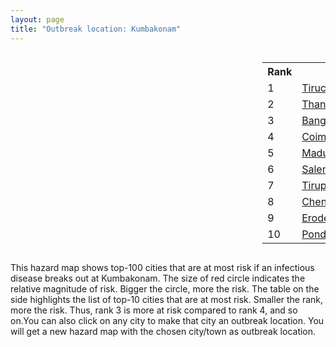 ```yaml
---
layout: page
title: "Outbreak location: Kumbakonam"
---
```

<div style="width: 100%; overflow: auto;">
<div style="width: 75%; float: left;">
<div id="mapid">
<script src="https://buda-magenta.github.io/hazard_map/load_map.js"></script>

<script>
var marker_outbreak = L.marker([10.964555, 79.371730],{"autoPan": true}).addTo(map); marker_outbreak.bindTooltip("Kumbakonam").openTooltip();

var circle_1 = L.circle([10.804973, 78.687030], {"pane": "markerPane", "color": "red", "fill": true, "fillOpacity": 0.2, "fillRule": "evenodd", "lineCap": "round", "lineJoin": "round", "opacity": 1.0, "radius": 140418, "stroke": true, "weight": 3}).addTo(map);
circle_1.bindTooltip("Tiruchirappalli<br>rank: 1<br>hazard index: 0.140418")
circle_1.bindPopup('<a href="https://buda-magenta.github.io/hazard_map/Tiruchirappalli">Tiruchirappalli</a>')

var circle_2 = L.circle([10.786027, 79.138150], {"pane": "markerPane", "color": "red", "fill": true, "fillOpacity": 0.2, "fillRule": "evenodd", "lineCap": "round", "lineJoin": "round", "opacity": 1.0, "radius": 58144, "stroke": true, "weight": 3}).addTo(map);
circle_2.bindTooltip("Thanjavur<br>rank: 2<br>hazard index: 0.058145")
circle_2.bindPopup('<a href="https://buda-magenta.github.io/hazard_map/Thanjavur">Thanjavur</a>')

var circle_3 = L.circle([12.979120, 77.591300], {"pane": "markerPane", "color": "red", "fill": true, "fillOpacity": 0.2, "fillRule": "evenodd", "lineCap": "round", "lineJoin": "round", "opacity": 1.0, "radius": 39843, "stroke": true, "weight": 3}).addTo(map);
circle_3.bindTooltip("Bangalore<br>rank: 3<br>hazard index: 0.039844")
circle_3.bindPopup('<a href="https://buda-magenta.github.io/hazard_map/Bangalore">Bangalore</a>')

var circle_4 = L.circle([11.001812, 76.962843], {"pane": "markerPane", "color": "red", "fill": true, "fillOpacity": 0.2, "fillRule": "evenodd", "lineCap": "round", "lineJoin": "round", "opacity": 1.0, "radius": 26845, "stroke": true, "weight": 3}).addTo(map);
circle_4.bindTooltip("Coimbatore<br>rank: 4<br>hazard index: 0.026846")
circle_4.bindPopup('<a href="https://buda-magenta.github.io/hazard_map/Coimbatore">Coimbatore</a>')

var circle_5 = L.circle([9.926115, 78.114098], {"pane": "markerPane", "color": "red", "fill": true, "fillOpacity": 0.2, "fillRule": "evenodd", "lineCap": "round", "lineJoin": "round", "opacity": 1.0, "radius": 20924, "stroke": true, "weight": 3}).addTo(map);
circle_5.bindTooltip("Madurai<br>rank: 5<br>hazard index: 0.020925")
circle_5.bindPopup('<a href="https://buda-magenta.github.io/hazard_map/Madurai">Madurai</a>')

var circle_6 = L.circle([11.664300, 78.146000], {"pane": "markerPane", "color": "red", "fill": true, "fillOpacity": 0.2, "fillRule": "evenodd", "lineCap": "round", "lineJoin": "round", "opacity": 1.0, "radius": 18842, "stroke": true, "weight": 3}).addTo(map);
circle_6.bindTooltip("Salem<br>rank: 6<br>hazard index: 0.018843")
circle_6.bindPopup('<a href="https://buda-magenta.github.io/hazard_map/Salem">Salem</a>')

var circle_7 = L.circle([11.101781, 77.345192], {"pane": "markerPane", "color": "red", "fill": true, "fillOpacity": 0.2, "fillRule": "evenodd", "lineCap": "round", "lineJoin": "round", "opacity": 1.0, "radius": 11243, "stroke": true, "weight": 3}).addTo(map);
circle_7.bindTooltip("Tiruppur<br>rank: 7<br>hazard index: 0.011243")
circle_7.bindPopup('<a href="https://buda-magenta.github.io/hazard_map/Tiruppur">Tiruppur</a>')

var circle_8 = L.circle([13.083694, 80.270186], {"pane": "markerPane", "color": "red", "fill": true, "fillOpacity": 0.2, "fillRule": "evenodd", "lineCap": "round", "lineJoin": "round", "opacity": 1.0, "radius": 7844, "stroke": true, "weight": 3}).addTo(map);
circle_8.bindTooltip("Chennai<br>rank: 8<br>hazard index: 0.007845")
circle_8.bindPopup('<a href="https://buda-magenta.github.io/hazard_map/Chennai">Chennai</a>')

var circle_9 = L.circle([11.369204, 77.676627], {"pane": "markerPane", "color": "red", "fill": true, "fillOpacity": 0.2, "fillRule": "evenodd", "lineCap": "round", "lineJoin": "round", "opacity": 1.0, "radius": 7528, "stroke": true, "weight": 3}).addTo(map);
circle_9.bindTooltip("Erode<br>rank: 9<br>hazard index: 0.007528")
circle_9.bindPopup('<a href="https://buda-magenta.github.io/hazard_map/Erode">Erode</a>')

var circle_10 = L.circle([10.915649, 79.806949], {"pane": "markerPane", "color": "red", "fill": true, "fillOpacity": 0.2, "fillRule": "evenodd", "lineCap": "round", "lineJoin": "round", "opacity": 1.0, "radius": 5492, "stroke": true, "weight": 3}).addTo(map);
circle_10.bindTooltip("Pondicherry<br>rank: 10<br>hazard index: 0.005493")
circle_10.bindPopup('<a href="https://buda-magenta.github.io/hazard_map/Pondicherry">Pondicherry</a>')

var circle_11 = L.circle([11.715950, 79.767053], {"pane": "markerPane", "color": "red", "fill": true, "fillOpacity": 0.2, "fillRule": "evenodd", "lineCap": "round", "lineJoin": "round", "opacity": 1.0, "radius": 5006, "stroke": true, "weight": 3}).addTo(map);
circle_11.bindTooltip("Cuddalore Port<br>rank: 11<br>hazard index: 0.005006")
circle_11.bindPopup('<a href="https://buda-magenta.github.io/hazard_map/Cuddalore_Port">Cuddalore Port</a>')

var circle_12 = L.circle([10.805628, 79.824660], {"pane": "markerPane", "color": "red", "fill": true, "fillOpacity": 0.2, "fillRule": "evenodd", "lineCap": "round", "lineJoin": "round", "opacity": 1.0, "radius": 4293, "stroke": true, "weight": 3}).addTo(map);
circle_12.bindTooltip("Nagapattinam<br>rank: 12<br>hazard index: 0.004293")
circle_12.bindPopup('<a href="https://buda-magenta.github.io/hazard_map/Nagapattinam">Nagapattinam</a>')

var circle_13 = L.circle([10.330330, 78.067398], {"pane": "markerPane", "color": "red", "fill": true, "fillOpacity": 0.2, "fillRule": "evenodd", "lineCap": "round", "lineJoin": "round", "opacity": 1.0, "radius": 4264, "stroke": true, "weight": 3}).addTo(map);
circle_13.bindTooltip("Dindigul<br>rank: 13<br>hazard index: 0.004264")
circle_13.bindPopup('<a href="https://buda-magenta.github.io/hazard_map/Dindigul">Dindigul</a>')

var circle_14 = L.circle([12.305183, 76.655361], {"pane": "markerPane", "color": "red", "fill": true, "fillOpacity": 0.2, "fillRule": "evenodd", "lineCap": "round", "lineJoin": "round", "opacity": 1.0, "radius": 4196, "stroke": true, "weight": 3}).addTo(map);
circle_14.bindTooltip("Mysore<br>rank: 14<br>hazard index: 0.004196")
circle_14.bindPopup('<a href="https://buda-magenta.github.io/hazard_map/Mysore">Mysore</a>')

var circle_15 = L.circle([12.227213, 79.070156], {"pane": "markerPane", "color": "red", "fill": true, "fillOpacity": 0.2, "fillRule": "evenodd", "lineCap": "round", "lineJoin": "round", "opacity": 1.0, "radius": 3244, "stroke": true, "weight": 3}).addTo(map);
circle_15.bindTooltip("Tiruvannamalai<br>rank: 15<br>hazard index: 0.003245")
circle_15.bindPopup('<a href="https://buda-magenta.github.io/hazard_map/Tiruvannamalai">Tiruvannamalai</a>')

var circle_16 = L.circle([10.044512, 78.743363], {"pane": "markerPane", "color": "red", "fill": true, "fillOpacity": 0.2, "fillRule": "evenodd", "lineCap": "round", "lineJoin": "round", "opacity": 1.0, "radius": 3228, "stroke": true, "weight": 3}).addTo(map);
circle_16.bindTooltip("Karaikkudi<br>rank: 16<br>hazard index: 0.003228")
circle_16.bindPopup('<a href="https://buda-magenta.github.io/hazard_map/Karaikkudi">Karaikkudi</a>')

var circle_17 = L.circle([10.500000, 78.833333], {"pane": "markerPane", "color": "red", "fill": true, "fillOpacity": 0.2, "fillRule": "evenodd", "lineCap": "round", "lineJoin": "round", "opacity": 1.0, "radius": 2570, "stroke": true, "weight": 3}).addTo(map);
circle_17.bindTooltip("Pudukkottai<br>rank: 17<br>hazard index: 0.002571")
circle_17.bindPopup('<a href="https://buda-magenta.github.io/hazard_map/Pudukkottai">Pudukkottai</a>')

var circle_18 = L.circle([8.701220, 77.579269], {"pane": "markerPane", "color": "red", "fill": true, "fillOpacity": 0.2, "fillRule": "evenodd", "lineCap": "round", "lineJoin": "round", "opacity": 1.0, "radius": 1337, "stroke": true, "weight": 3}).addTo(map);
circle_18.bindTooltip("Tirunelveli<br>rank: 18<br>hazard index: 0.001338")
circle_18.bindPopup('<a href="https://buda-magenta.github.io/hazard_map/Tirunelveli">Tirunelveli</a>')

var circle_19 = L.circle([10.346837, 78.654771], {"pane": "markerPane", "color": "red", "fill": true, "fillOpacity": 0.2, "fillRule": "evenodd", "lineCap": "round", "lineJoin": "round", "opacity": 1.0, "radius": 1310, "stroke": true, "weight": 3}).addTo(map);
circle_19.bindTooltip("Neiveli<br>rank: 19<br>hazard index: 0.001311")
circle_19.bindPopup('<a href="https://buda-magenta.github.io/hazard_map/Neiveli">Neiveli</a>')

var circle_20 = L.circle([13.631637, 79.423171], {"pane": "markerPane", "color": "red", "fill": true, "fillOpacity": 0.2, "fillRule": "evenodd", "lineCap": "round", "lineJoin": "round", "opacity": 1.0, "radius": 1286, "stroke": true, "weight": 3}).addTo(map);
circle_20.bindTooltip("Tirupati<br>rank: 20<br>hazard index: 0.001287")
circle_20.bindPopup('<a href="https://buda-magenta.github.io/hazard_map/Tirupati">Tirupati</a>')

var circle_21 = L.circle([10.525626, 76.213254], {"pane": "markerPane", "color": "red", "fill": true, "fillOpacity": 0.2, "fillRule": "evenodd", "lineCap": "round", "lineJoin": "round", "opacity": 1.0, "radius": 1025, "stroke": true, "weight": 3}).addTo(map);
circle_21.bindTooltip("Thrissur<br>rank: 21<br>hazard index: 0.001025")
circle_21.bindPopup('<a href="https://buda-magenta.github.io/hazard_map/Thrissur">Thrissur</a>')

var circle_22 = L.circle([13.340077, 77.100621], {"pane": "markerPane", "color": "red", "fill": true, "fillOpacity": 0.2, "fillRule": "evenodd", "lineCap": "round", "lineJoin": "round", "opacity": 1.0, "radius": 1018, "stroke": true, "weight": 3}).addTo(map);
circle_22.bindTooltip("Tumkur<br>rank: 22<br>hazard index: 0.001018")
circle_22.bindPopup('<a href="https://buda-magenta.github.io/hazard_map/Tumkur">Tumkur</a>')

var circle_23 = L.circle([10.787898, 76.474087], {"pane": "markerPane", "color": "red", "fill": true, "fillOpacity": 0.2, "fillRule": "evenodd", "lineCap": "round", "lineJoin": "round", "opacity": 1.0, "radius": 938, "stroke": true, "weight": 3}).addTo(map);
circle_23.bindTooltip("Palakkad<br>rank: 23<br>hazard index: 0.000939")
circle_23.bindPopup('<a href="https://buda-magenta.github.io/hazard_map/Palakkad">Palakkad</a>')

var circle_24 = L.circle([12.794811, 79.000641], {"pane": "markerPane", "color": "red", "fill": true, "fillOpacity": 0.2, "fillRule": "evenodd", "lineCap": "round", "lineJoin": "round", "opacity": 1.0, "radius": 833, "stroke": true, "weight": 3}).addTo(map);
circle_24.bindTooltip("Vellore<br>rank: 24<br>hazard index: 0.000833")
circle_24.bindPopup('<a href="https://buda-magenta.github.io/hazard_map/Vellore">Vellore</a>')

var circle_25 = L.circle([28.651718, 77.221939], {"pane": "markerPane", "color": "red", "fill": true, "fillOpacity": 0.2, "fillRule": "evenodd", "lineCap": "round", "lineJoin": "round", "opacity": 1.0, "radius": 814, "stroke": true, "weight": 3}).addTo(map);
circle_25.bindTooltip("Delhi<br>rank: 25<br>hazard index: 0.000814")
circle_25.bindPopup('<a href="https://buda-magenta.github.io/hazard_map/Delhi">Delhi</a>')

var circle_26 = L.circle([11.258608, 75.778874], {"pane": "markerPane", "color": "red", "fill": true, "fillOpacity": 0.2, "fillRule": "evenodd", "lineCap": "round", "lineJoin": "round", "opacity": 1.0, "radius": 714, "stroke": true, "weight": 3}).addTo(map);
circle_26.bindTooltip("Kozhikode<br>rank: 26<br>hazard index: 0.000715")
circle_26.bindPopup('<a href="https://buda-magenta.github.io/hazard_map/Kozhikode">Kozhikode</a>')

var circle_27 = L.circle([9.403158, 77.518264], {"pane": "markerPane", "color": "red", "fill": true, "fillOpacity": 0.2, "fillRule": "evenodd", "lineCap": "round", "lineJoin": "round", "opacity": 1.0, "radius": 703, "stroke": true, "weight": 3}).addTo(map);
circle_27.bindTooltip("Rajapalayam<br>rank: 27<br>hazard index: 0.000703")
circle_27.bindPopup('<a href="https://buda-magenta.github.io/hazard_map/Rajapalayam">Rajapalayam</a>')

var circle_28 = L.circle([19.075990, 72.877393], {"pane": "markerPane", "color": "red", "fill": true, "fillOpacity": 0.2, "fillRule": "evenodd", "lineCap": "round", "lineJoin": "round", "opacity": 1.0, "radius": 674, "stroke": true, "weight": 3}).addTo(map);
circle_28.bindTooltip("Mumbai<br>rank: 28<br>hazard index: 0.000674")
circle_28.bindPopup('<a href="https://buda-magenta.github.io/hazard_map/Mumbai">Mumbai</a>')

var circle_29 = L.circle([12.523889, 76.896196], {"pane": "markerPane", "color": "red", "fill": true, "fillOpacity": 0.2, "fillRule": "evenodd", "lineCap": "round", "lineJoin": "round", "opacity": 1.0, "radius": 651, "stroke": true, "weight": 3}).addTo(map);
circle_29.bindTooltip("Mandya<br>rank: 29<br>hazard index: 0.000651")
circle_29.bindPopup('<a href="https://buda-magenta.github.io/hazard_map/Mandya">Mandya</a>')

var circle_30 = L.circle([8.576971, 77.050125], {"pane": "markerPane", "color": "red", "fill": true, "fillOpacity": 0.2, "fillRule": "evenodd", "lineCap": "round", "lineJoin": "round", "opacity": 1.0, "radius": 642, "stroke": true, "weight": 3}).addTo(map);
circle_30.bindTooltip("Thiruvananthapuram<br>rank: 30<br>hazard index: 0.000643")
circle_30.bindPopup('<a href="https://buda-magenta.github.io/hazard_map/Thiruvananthapuram">Thiruvananthapuram</a>')

var circle_31 = L.circle([17.388786, 78.461065], {"pane": "markerPane", "color": "red", "fill": true, "fillOpacity": 0.2, "fillRule": "evenodd", "lineCap": "round", "lineJoin": "round", "opacity": 1.0, "radius": 594, "stroke": true, "weight": 3}).addTo(map);
circle_31.bindTooltip("Hyderabad<br>rank: 31<br>hazard index: 0.000595")
circle_31.bindPopup('<a href="https://buda-magenta.github.io/hazard_map/Hyderabad">Hyderabad</a>')

var circle_32 = L.circle([12.732884, 77.830948], {"pane": "markerPane", "color": "red", "fill": true, "fillOpacity": 0.2, "fillRule": "evenodd", "lineCap": "round", "lineJoin": "round", "opacity": 1.0, "radius": 552, "stroke": true, "weight": 3}).addTo(map);
circle_32.bindTooltip("Hosur<br>rank: 32<br>hazard index: 0.000552")
circle_32.bindPopup('<a href="https://buda-magenta.github.io/hazard_map/Hosur">Hosur</a>')

var circle_33 = L.circle([12.955100, 78.269900], {"pane": "markerPane", "color": "red", "fill": true, "fillOpacity": 0.2, "fillRule": "evenodd", "lineCap": "round", "lineJoin": "round", "opacity": 1.0, "radius": 506, "stroke": true, "weight": 3}).addTo(map);
circle_33.bindTooltip("Robertson Pet<br>rank: 33<br>hazard index: 0.000506")
circle_33.bindPopup('<a href="https://buda-magenta.github.io/hazard_map/Robertson_Pet">Robertson Pet</a>')

var circle_34 = L.circle([22.541418, 88.357691], {"pane": "markerPane", "color": "red", "fill": true, "fillOpacity": 0.2, "fillRule": "evenodd", "lineCap": "round", "lineJoin": "round", "opacity": 1.0, "radius": 403, "stroke": true, "weight": 3}).addTo(map);
circle_34.bindTooltip("Kolkata<br>rank: 34<br>hazard index: 0.000404")
circle_34.bindPopup('<a href="https://buda-magenta.github.io/hazard_map/Kolkata">Kolkata</a>')

var circle_35 = L.circle([8.805260, 78.145274], {"pane": "markerPane", "color": "red", "fill": true, "fillOpacity": 0.2, "fillRule": "evenodd", "lineCap": "round", "lineJoin": "round", "opacity": 1.0, "radius": 389, "stroke": true, "weight": 3}).addTo(map);
circle_35.bindTooltip("Thoothukudi<br>rank: 35<br>hazard index: 0.000389")
circle_35.bindPopup('<a href="https://buda-magenta.github.io/hazard_map/Thoothukudi">Thoothukudi</a>')

var circle_36 = L.circle([18.521428, 73.854454], {"pane": "markerPane", "color": "red", "fill": true, "fillOpacity": 0.2, "fillRule": "evenodd", "lineCap": "round", "lineJoin": "round", "opacity": 1.0, "radius": 315, "stroke": true, "weight": 3}).addTo(map);
circle_36.bindTooltip("Pune<br>rank: 36<br>hazard index: 0.000316")
circle_36.bindPopup('<a href="https://buda-magenta.github.io/hazard_map/Pune">Pune</a>')

var circle_37 = L.circle([9.931308, 76.267414], {"pane": "markerPane", "color": "red", "fill": true, "fillOpacity": 0.2, "fillRule": "evenodd", "lineCap": "round", "lineJoin": "round", "opacity": 1.0, "radius": 297, "stroke": true, "weight": 3}).addTo(map);
circle_37.bindTooltip("Kochi<br>rank: 37<br>hazard index: 0.000298")
circle_37.bindPopup('<a href="https://buda-magenta.github.io/hazard_map/Kochi">Kochi</a>')

var circle_38 = L.circle([13.137000, 78.133961], {"pane": "markerPane", "color": "red", "fill": true, "fillOpacity": 0.2, "fillRule": "evenodd", "lineCap": "round", "lineJoin": "round", "opacity": 1.0, "radius": 261, "stroke": true, "weight": 3}).addTo(map);
circle_38.bindTooltip("Kolar<br>rank: 38<br>hazard index: 0.000261")
circle_38.bindPopup('<a href="https://buda-magenta.github.io/hazard_map/Kolar">Kolar</a>')

var circle_39 = L.circle([12.869810, 74.843008], {"pane": "markerPane", "color": "red", "fill": true, "fillOpacity": 0.2, "fillRule": "evenodd", "lineCap": "round", "lineJoin": "round", "opacity": 1.0, "radius": 257, "stroke": true, "weight": 3}).addTo(map);
circle_39.bindTooltip("Mangalore<br>rank: 39<br>hazard index: 0.000257")
circle_39.bindPopup('<a href="https://buda-magenta.github.io/hazard_map/Mangalore">Mangalore</a>')

var circle_40 = L.circle([8.188047, 77.429049], {"pane": "markerPane", "color": "red", "fill": true, "fillOpacity": 0.2, "fillRule": "evenodd", "lineCap": "round", "lineJoin": "round", "opacity": 1.0, "radius": 242, "stroke": true, "weight": 3}).addTo(map);
circle_40.bindTooltip("Nagercoil<br>rank: 40<br>hazard index: 0.000242")
circle_40.bindPopup('<a href="https://buda-magenta.github.io/hazard_map/Nagercoil">Nagercoil</a>')

var circle_41 = L.circle([13.007082, 76.099270], {"pane": "markerPane", "color": "red", "fill": true, "fillOpacity": 0.2, "fillRule": "evenodd", "lineCap": "round", "lineJoin": "round", "opacity": 1.0, "radius": 233, "stroke": true, "weight": 3}).addTo(map);
circle_41.bindTooltip("Hassan<br>rank: 41<br>hazard index: 0.000234")
circle_41.bindPopup('<a href="https://buda-magenta.github.io/hazard_map/Hassan">Hassan</a>')

var circle_42 = L.circle([14.466127, 75.920636], {"pane": "markerPane", "color": "red", "fill": true, "fillOpacity": 0.2, "fillRule": "evenodd", "lineCap": "round", "lineJoin": "round", "opacity": 1.0, "radius": 233, "stroke": true, "weight": 3}).addTo(map);
circle_42.bindTooltip("Davanagere<br>rank: 42<br>hazard index: 0.000234")
circle_42.bindPopup('<a href="https://buda-magenta.github.io/hazard_map/Davanagere">Davanagere</a>')

var circle_43 = L.circle([13.932609, 75.574978], {"pane": "markerPane", "color": "red", "fill": true, "fillOpacity": 0.2, "fillRule": "evenodd", "lineCap": "round", "lineJoin": "round", "opacity": 1.0, "radius": 214, "stroke": true, "weight": 3}).addTo(map);
circle_43.bindTooltip("Shimoga<br>rank: 43<br>hazard index: 0.000215")
circle_43.bindPopup('<a href="https://buda-magenta.github.io/hazard_map/Shimoga">Shimoga</a>')

var circle_44 = L.circle([23.021624, 72.579707], {"pane": "markerPane", "color": "red", "fill": true, "fillOpacity": 0.2, "fillRule": "evenodd", "lineCap": "round", "lineJoin": "round", "opacity": 1.0, "radius": 211, "stroke": true, "weight": 3}).addTo(map);
circle_44.bindTooltip("Ahmedabad<br>rank: 44<br>hazard index: 0.000212")
circle_44.bindPopup('<a href="https://buda-magenta.github.io/hazard_map/Ahmedabad">Ahmedabad</a>')

var circle_45 = L.circle([9.500665, 76.412414], {"pane": "markerPane", "color": "red", "fill": true, "fillOpacity": 0.2, "fillRule": "evenodd", "lineCap": "round", "lineJoin": "round", "opacity": 1.0, "radius": 208, "stroke": true, "weight": 3}).addTo(map);
circle_45.bindTooltip("Alappuzha<br>rank: 45<br>hazard index: 0.000209")
circle_45.bindPopup('<a href="https://buda-magenta.github.io/hazard_map/Alappuzha">Alappuzha</a>')

var circle_46 = L.circle([8.887951, 76.595501], {"pane": "markerPane", "color": "red", "fill": true, "fillOpacity": 0.2, "fillRule": "evenodd", "lineCap": "round", "lineJoin": "round", "opacity": 1.0, "radius": 203, "stroke": true, "weight": 3}).addTo(map);
circle_46.bindTooltip("Kollam<br>rank: 46<br>hazard index: 0.000203")
circle_46.bindPopup('<a href="https://buda-magenta.github.io/hazard_map/Kollam">Kollam</a>')

var circle_47 = L.circle([15.351838, 75.137985], {"pane": "markerPane", "color": "red", "fill": true, "fillOpacity": 0.2, "fillRule": "evenodd", "lineCap": "round", "lineJoin": "round", "opacity": 1.0, "radius": 182, "stroke": true, "weight": 3}).addTo(map);
circle_47.bindTooltip("Hubli<br>rank: 47<br>hazard index: 0.000183")
circle_47.bindPopup('<a href="https://buda-magenta.github.io/hazard_map/Hubli">Hubli</a>')

var circle_48 = L.circle([16.508759, 80.618510], {"pane": "markerPane", "color": "red", "fill": true, "fillOpacity": 0.2, "fillRule": "evenodd", "lineCap": "round", "lineJoin": "round", "opacity": 1.0, "radius": 178, "stroke": true, "weight": 3}).addTo(map);
circle_48.bindTooltip("Vijayawada<br>rank: 48<br>hazard index: 0.000179")
circle_48.bindPopup('<a href="https://buda-magenta.github.io/hazard_map/Vijayawada">Vijayawada</a>')

var circle_49 = L.circle([17.723128, 83.301284], {"pane": "markerPane", "color": "red", "fill": true, "fillOpacity": 0.2, "fillRule": "evenodd", "lineCap": "round", "lineJoin": "round", "opacity": 1.0, "radius": 177, "stroke": true, "weight": 3}).addTo(map);
circle_49.bindTooltip("Visakhapatnam<br>rank: 49<br>hazard index: 0.000177")
circle_49.bindPopup('<a href="https://buda-magenta.github.io/hazard_map/Visakhapatnam">Visakhapatnam</a>')

var circle_50 = L.circle([14.654623, 77.556260], {"pane": "markerPane", "color": "red", "fill": true, "fillOpacity": 0.2, "fillRule": "evenodd", "lineCap": "round", "lineJoin": "round", "opacity": 1.0, "radius": 173, "stroke": true, "weight": 3}).addTo(map);
circle_50.bindTooltip("Anantapur<br>rank: 50<br>hazard index: 0.000173")
circle_50.bindPopup('<a href="https://buda-magenta.github.io/hazard_map/Anantapur">Anantapur</a>')

var circle_51 = L.circle([15.398403, 73.812918], {"pane": "markerPane", "color": "red", "fill": true, "fillOpacity": 0.2, "fillRule": "evenodd", "lineCap": "round", "lineJoin": "round", "opacity": 1.0, "radius": 161, "stroke": true, "weight": 3}).addTo(map);
circle_51.bindTooltip("Vasco Da Gama<br>rank: 51<br>hazard index: 0.000162")
circle_51.bindPopup('<a href="https://buda-magenta.github.io/hazard_map/Vasco_Da_Gama">Vasco Da Gama</a>')

var circle_52 = L.circle([20.266777, 85.843559], {"pane": "markerPane", "color": "red", "fill": true, "fillOpacity": 0.2, "fillRule": "evenodd", "lineCap": "round", "lineJoin": "round", "opacity": 1.0, "radius": 159, "stroke": true, "weight": 3}).addTo(map);
circle_52.bindTooltip("Bhubaneswar<br>rank: 52<br>hazard index: 0.000159")
circle_52.bindPopup('<a href="https://buda-magenta.github.io/hazard_map/Bhubaneswar">Bhubaneswar</a>')

var circle_53 = L.circle([11.876225, 75.373804], {"pane": "markerPane", "color": "red", "fill": true, "fillOpacity": 0.2, "fillRule": "evenodd", "lineCap": "round", "lineJoin": "round", "opacity": 1.0, "radius": 130, "stroke": true, "weight": 3}).addTo(map);
circle_53.bindTooltip("Kannur<br>rank: 53<br>hazard index: 0.000130")
circle_53.bindPopup('<a href="https://buda-magenta.github.io/hazard_map/Kannur">Kannur</a>')

var circle_54 = L.circle([12.792907, 78.699917], {"pane": "markerPane", "color": "red", "fill": true, "fillOpacity": 0.2, "fillRule": "evenodd", "lineCap": "round", "lineJoin": "round", "opacity": 1.0, "radius": 128, "stroke": true, "weight": 3}).addTo(map);
circle_54.bindTooltip("Ambur<br>rank: 54<br>hazard index: 0.000129")
circle_54.bindPopup('<a href="https://buda-magenta.github.io/hazard_map/Ambur">Ambur</a>')

var circle_55 = L.circle([13.826383, 77.493772], {"pane": "markerPane", "color": "red", "fill": true, "fillOpacity": 0.2, "fillRule": "evenodd", "lineCap": "round", "lineJoin": "round", "opacity": 1.0, "radius": 117, "stroke": true, "weight": 3}).addTo(map);
circle_55.bindTooltip("Hindupur<br>rank: 55<br>hazard index: 0.000117")
circle_55.bindPopup('<a href="https://buda-magenta.github.io/hazard_map/Hindupur">Hindupur</a>')

var circle_56 = L.circle([13.160105, 79.155551], {"pane": "markerPane", "color": "red", "fill": true, "fillOpacity": 0.2, "fillRule": "evenodd", "lineCap": "round", "lineJoin": "round", "opacity": 1.0, "radius": 115, "stroke": true, "weight": 3}).addTo(map);
circle_56.bindTooltip("Chittoor<br>rank: 56<br>hazard index: 0.000116")
circle_56.bindPopup('<a href="https://buda-magenta.github.io/hazard_map/Chittoor">Chittoor</a>')

var circle_57 = L.circle([17.849907, 75.276320], {"pane": "markerPane", "color": "red", "fill": true, "fillOpacity": 0.2, "fillRule": "evenodd", "lineCap": "round", "lineJoin": "round", "opacity": 1.0, "radius": 112, "stroke": true, "weight": 3}).addTo(map);
circle_57.bindTooltip("Solapur<br>rank: 57<br>hazard index: 0.000113")
circle_57.bindPopup('<a href="https://buda-magenta.github.io/hazard_map/Solapur">Solapur</a>')

var circle_58 = L.circle([13.125476, 80.094090], {"pane": "markerPane", "color": "red", "fill": true, "fillOpacity": 0.2, "fillRule": "evenodd", "lineCap": "round", "lineJoin": "round", "opacity": 1.0, "radius": 112, "stroke": true, "weight": 3}).addTo(map);
circle_58.bindTooltip("Avadi<br>rank: 58<br>hazard index: 0.000112")
circle_58.bindPopup('<a href="https://buda-magenta.github.io/hazard_map/Avadi">Avadi</a>')

var circle_59 = L.circle([13.156387, 80.300528], {"pane": "markerPane", "color": "red", "fill": true, "fillOpacity": 0.2, "fillRule": "evenodd", "lineCap": "round", "lineJoin": "round", "opacity": 1.0, "radius": 106, "stroke": true, "weight": 3}).addTo(map);
circle_59.bindTooltip("Tiruvottiyur<br>rank: 59<br>hazard index: 0.000107")
circle_59.bindPopup('<a href="https://buda-magenta.github.io/hazard_map/Tiruvottiyur">Tiruvottiyur</a>')

var circle_60 = L.circle([21.149813, 79.082056], {"pane": "markerPane", "color": "red", "fill": true, "fillOpacity": 0.2, "fillRule": "evenodd", "lineCap": "round", "lineJoin": "round", "opacity": 1.0, "radius": 105, "stroke": true, "weight": 3}).addTo(map);
circle_60.bindTooltip("Nagpur<br>rank: 60<br>hazard index: 0.000106")
circle_60.bindPopup('<a href="https://buda-magenta.github.io/hazard_map/Nagpur">Nagpur</a>')

var circle_61 = L.circle([14.226644, 76.400512], {"pane": "markerPane", "color": "red", "fill": true, "fillOpacity": 0.2, "fillRule": "evenodd", "lineCap": "round", "lineJoin": "round", "opacity": 1.0, "radius": 105, "stroke": true, "weight": 3}).addTo(map);
circle_61.bindTooltip("Chitradurga<br>rank: 61<br>hazard index: 0.000106")
circle_61.bindPopup('<a href="https://buda-magenta.github.io/hazard_map/Chitradurga">Chitradurga</a>')

var circle_62 = L.circle([14.422347, 77.720069], {"pane": "markerPane", "color": "red", "fill": true, "fillOpacity": 0.2, "fillRule": "evenodd", "lineCap": "round", "lineJoin": "round", "opacity": 1.0, "radius": 103, "stroke": true, "weight": 3}).addTo(map);
circle_62.bindTooltip("Dharmavaram<br>rank: 62<br>hazard index: 0.000103")
circle_62.bindPopup('<a href="https://buda-magenta.github.io/hazard_map/Dharmavaram">Dharmavaram</a>')

var circle_63 = L.circle([20.166670, 79.172114], {"pane": "markerPane", "color": "red", "fill": true, "fillOpacity": 0.2, "fillRule": "evenodd", "lineCap": "round", "lineJoin": "round", "opacity": 1.0, "radius": 100, "stroke": true, "weight": 3}).addTo(map);
circle_63.bindTooltip("Bhadravati<br>rank: 63<br>hazard index: 0.000100")
circle_63.bindPopup('<a href="https://buda-magenta.github.io/hazard_map/Bhadravati">Bhadravati</a>')

var circle_64 = L.circle([17.166667, 77.083333], {"pane": "markerPane", "color": "red", "fill": true, "fillOpacity": 0.2, "fillRule": "evenodd", "lineCap": "round", "lineJoin": "round", "opacity": 1.0, "radius": 96, "stroke": true, "weight": 3}).addTo(map);
circle_64.bindTooltip("Gulbarga<br>rank: 64<br>hazard index: 0.000096")
circle_64.bindPopup('<a href="https://buda-magenta.github.io/hazard_map/Gulbarga">Gulbarga</a>')

var circle_65 = L.circle([26.838100, 80.934600], {"pane": "markerPane", "color": "red", "fill": true, "fillOpacity": 0.2, "fillRule": "evenodd", "lineCap": "round", "lineJoin": "round", "opacity": 1.0, "radius": 95, "stroke": true, "weight": 3}).addTo(map);
circle_65.bindTooltip("Lucknow<br>rank: 65<br>hazard index: 0.000096")
circle_65.bindPopup('<a href="https://buda-magenta.github.io/hazard_map/Lucknow">Lucknow</a>')

var circle_66 = L.circle([26.915458, 75.818982], {"pane": "markerPane", "color": "red", "fill": true, "fillOpacity": 0.2, "fillRule": "evenodd", "lineCap": "round", "lineJoin": "round", "opacity": 1.0, "radius": 92, "stroke": true, "weight": 3}).addTo(map);
circle_66.bindTooltip("Jaipur<br>rank: 66<br>hazard index: 0.000093")
circle_66.bindPopup('<a href="https://buda-magenta.github.io/hazard_map/Jaipur">Jaipur</a>')

var circle_67 = L.circle([26.180598, 91.753943], {"pane": "markerPane", "color": "red", "fill": true, "fillOpacity": 0.2, "fillRule": "evenodd", "lineCap": "round", "lineJoin": "round", "opacity": 1.0, "radius": 84, "stroke": true, "weight": 3}).addTo(map);
circle_67.bindTooltip("Guwahati<br>rank: 67<br>hazard index: 0.000085")
circle_67.bindPopup('<a href="https://buda-magenta.github.io/hazard_map/Guwahati">Guwahati</a>')

var circle_68 = L.circle([25.609324, 85.123525], {"pane": "markerPane", "color": "red", "fill": true, "fillOpacity": 0.2, "fillRule": "evenodd", "lineCap": "round", "lineJoin": "round", "opacity": 1.0, "radius": 84, "stroke": true, "weight": 3}).addTo(map);
circle_68.bindTooltip("Patna<br>rank: 68<br>hazard index: 0.000084")
circle_68.bindPopup('<a href="https://buda-magenta.github.io/hazard_map/Patna">Patna</a>')

var circle_69 = L.circle([13.573260, 78.479146], {"pane": "markerPane", "color": "red", "fill": true, "fillOpacity": 0.2, "fillRule": "evenodd", "lineCap": "round", "lineJoin": "round", "opacity": 1.0, "radius": 74, "stroke": true, "weight": 3}).addTo(map);
circle_69.bindTooltip("Madanapalle<br>rank: 69<br>hazard index: 0.000074")
circle_69.bindPopup('<a href="https://buda-magenta.github.io/hazard_map/Madanapalle">Madanapalle</a>')

var circle_70 = L.circle([12.929903, 80.111823], {"pane": "markerPane", "color": "red", "fill": true, "fillOpacity": 0.2, "fillRule": "evenodd", "lineCap": "round", "lineJoin": "round", "opacity": 1.0, "radius": 68, "stroke": true, "weight": 3}).addTo(map);
circle_70.bindTooltip("Tambaram<br>rank: 70<br>hazard index: 0.000068")
circle_70.bindPopup('<a href="https://buda-magenta.github.io/hazard_map/Tambaram">Tambaram</a>')

var circle_71 = L.circle([22.720362, 75.868200], {"pane": "markerPane", "color": "red", "fill": true, "fillOpacity": 0.2, "fillRule": "evenodd", "lineCap": "round", "lineJoin": "round", "opacity": 1.0, "radius": 67, "stroke": true, "weight": 3}).addTo(map);
circle_71.bindTooltip("Indore<br>rank: 71<br>hazard index: 0.000068")
circle_71.bindPopup('<a href="https://buda-magenta.github.io/hazard_map/Indore">Indore</a>')

var circle_72 = L.circle([25.531031, 78.652689], {"pane": "markerPane", "color": "red", "fill": true, "fillOpacity": 0.2, "fillRule": "evenodd", "lineCap": "round", "lineJoin": "round", "opacity": 1.0, "radius": 65, "stroke": true, "weight": 3}).addTo(map);
circle_72.bindTooltip("Jhansi<br>rank: 72<br>hazard index: 0.000065")
circle_72.bindPopup('<a href="https://buda-magenta.github.io/hazard_map/Jhansi">Jhansi</a>')

var circle_73 = L.circle([23.370035, 85.325013], {"pane": "markerPane", "color": "red", "fill": true, "fillOpacity": 0.2, "fillRule": "evenodd", "lineCap": "round", "lineJoin": "round", "opacity": 1.0, "radius": 63, "stroke": true, "weight": 3}).addTo(map);
circle_73.bindTooltip("Ranchi<br>rank: 73<br>hazard index: 0.000063")
circle_73.bindPopup('<a href="https://buda-magenta.github.io/hazard_map/Ranchi">Ranchi</a>')

var circle_74 = L.circle([14.449372, 79.987376], {"pane": "markerPane", "color": "red", "fill": true, "fillOpacity": 0.2, "fillRule": "evenodd", "lineCap": "round", "lineJoin": "round", "opacity": 1.0, "radius": 60, "stroke": true, "weight": 3}).addTo(map);
circle_74.bindTooltip("Nellore<br>rank: 74<br>hazard index: 0.000061")
circle_74.bindPopup('<a href="https://buda-magenta.github.io/hazard_map/Nellore">Nellore</a>')

var circle_75 = L.circle([15.143395, 76.919388], {"pane": "markerPane", "color": "red", "fill": true, "fillOpacity": 0.2, "fillRule": "evenodd", "lineCap": "round", "lineJoin": "round", "opacity": 1.0, "radius": 54, "stroke": true, "weight": 3}).addTo(map);
circle_75.bindTooltip("Bellary<br>rank: 75<br>hazard index: 0.000055")
circle_75.bindPopup('<a href="https://buda-magenta.github.io/hazard_map/Bellary">Bellary</a>')

var circle_76 = L.circle([15.857267, 74.506934], {"pane": "markerPane", "color": "red", "fill": true, "fillOpacity": 0.2, "fillRule": "evenodd", "lineCap": "round", "lineJoin": "round", "opacity": 1.0, "radius": 53, "stroke": true, "weight": 3}).addTo(map);
circle_76.bindTooltip("Belgaum<br>rank: 76<br>hazard index: 0.000053")
circle_76.bindPopup('<a href="https://buda-magenta.github.io/hazard_map/Belgaum">Belgaum</a>')

var circle_77 = L.circle([14.625888, 75.635724], {"pane": "markerPane", "color": "red", "fill": true, "fillOpacity": 0.2, "fillRule": "evenodd", "lineCap": "round", "lineJoin": "round", "opacity": 1.0, "radius": 47, "stroke": true, "weight": 3}).addTo(map);
circle_77.bindTooltip("Ranibennur<br>rank: 77<br>hazard index: 0.000048")
circle_77.bindPopup('<a href="https://buda-magenta.github.io/hazard_map/Ranibennur">Ranibennur</a>')

var circle_78 = L.circle([12.989816, 80.100987], {"pane": "markerPane", "color": "red", "fill": true, "fillOpacity": 0.2, "fillRule": "evenodd", "lineCap": "round", "lineJoin": "round", "opacity": 1.0, "radius": 47, "stroke": true, "weight": 3}).addTo(map);
circle_78.bindTooltip("Pallavaram<br>rank: 78<br>hazard index: 0.000047")
circle_78.bindPopup('<a href="https://buda-magenta.github.io/hazard_map/Pallavaram">Pallavaram</a>')

var circle_79 = L.circle([21.170200, 72.831100], {"pane": "markerPane", "color": "red", "fill": true, "fillOpacity": 0.2, "fillRule": "evenodd", "lineCap": "round", "lineJoin": "round", "opacity": 1.0, "radius": 45, "stroke": true, "weight": 3}).addTo(map);
circle_79.bindTooltip("Surat<br>rank: 79<br>hazard index: 0.000045")
circle_79.bindPopup('<a href="https://buda-magenta.github.io/hazard_map/Surat">Surat</a>')

var circle_80 = L.circle([16.083333, 77.166667], {"pane": "markerPane", "color": "red", "fill": true, "fillOpacity": 0.2, "fillRule": "evenodd", "lineCap": "round", "lineJoin": "round", "opacity": 1.0, "radius": 42, "stroke": true, "weight": 3}).addTo(map);
circle_80.bindTooltip("Raichur<br>rank: 80<br>hazard index: 0.000043")
circle_80.bindPopup('<a href="https://buda-magenta.github.io/hazard_map/Raichur">Raichur</a>')

var circle_81 = L.circle([17.005045, 81.780473], {"pane": "markerPane", "color": "red", "fill": true, "fillOpacity": 0.2, "fillRule": "evenodd", "lineCap": "round", "lineJoin": "round", "opacity": 1.0, "radius": 39, "stroke": true, "weight": 3}).addTo(map);
circle_81.bindTooltip("Rajahmundry<br>rank: 81<br>hazard index: 0.000040")
circle_81.bindPopup('<a href="https://buda-magenta.github.io/hazard_map/Rajahmundry">Rajahmundry</a>')

var circle_82 = L.circle([30.733442, 76.779714], {"pane": "markerPane", "color": "red", "fill": true, "fillOpacity": 0.2, "fillRule": "evenodd", "lineCap": "round", "lineJoin": "round", "opacity": 1.0, "radius": 38, "stroke": true, "weight": 3}).addTo(map);
circle_82.bindTooltip("Chandigarh<br>rank: 82<br>hazard index: 0.000038")
circle_82.bindPopup('<a href="https://buda-magenta.github.io/hazard_map/Chandigarh">Chandigarh</a>')

var circle_83 = L.circle([19.194329, 72.970178], {"pane": "markerPane", "color": "red", "fill": true, "fillOpacity": 0.2, "fillRule": "evenodd", "lineCap": "round", "lineJoin": "round", "opacity": 1.0, "radius": 37, "stroke": true, "weight": 3}).addTo(map);
circle_83.bindTooltip("Thane<br>rank: 83<br>hazard index: 0.000038")
circle_83.bindPopup('<a href="https://buda-magenta.github.io/hazard_map/Thane">Thane</a>')

var circle_84 = L.circle([18.793568, 80.815939], {"pane": "markerPane", "color": "red", "fill": true, "fillOpacity": 0.2, "fillRule": "evenodd", "lineCap": "round", "lineJoin": "round", "opacity": 1.0, "radius": 37, "stroke": true, "weight": 3}).addTo(map);
circle_84.bindTooltip("Bijapur<br>rank: 84<br>hazard index: 0.000038")
circle_84.bindPopup('<a href="https://buda-magenta.github.io/hazard_map/Bijapur">Bijapur</a>')

var circle_85 = L.circle([16.291519, 80.454159], {"pane": "markerPane", "color": "red", "fill": true, "fillOpacity": 0.2, "fillRule": "evenodd", "lineCap": "round", "lineJoin": "round", "opacity": 1.0, "radius": 37, "stroke": true, "weight": 3}).addTo(map);
circle_85.bindTooltip("Guntur<br>rank: 85<br>hazard index: 0.000037")
circle_85.bindPopup('<a href="https://buda-magenta.github.io/hazard_map/Guntur">Guntur</a>')

var circle_86 = L.circle([15.119651, 77.455290], {"pane": "markerPane", "color": "red", "fill": true, "fillOpacity": 0.2, "fillRule": "evenodd", "lineCap": "round", "lineJoin": "round", "opacity": 1.0, "radius": 37, "stroke": true, "weight": 3}).addTo(map);
circle_86.bindTooltip("Guntakal<br>rank: 86<br>hazard index: 0.000037")
circle_86.bindPopup('<a href="https://buda-magenta.github.io/hazard_map/Guntakal">Guntakal</a>')

var circle_87 = L.circle([26.698885, 88.320030], {"pane": "markerPane", "color": "red", "fill": true, "fillOpacity": 0.2, "fillRule": "evenodd", "lineCap": "round", "lineJoin": "round", "opacity": 1.0, "radius": 35, "stroke": true, "weight": 3}).addTo(map);
circle_87.bindTooltip("Bagdogra<br>rank: 87<br>hazard index: 0.000035")
circle_87.bindPopup('<a href="https://buda-magenta.github.io/hazard_map/Bagdogra">Bagdogra</a>')

var circle_88 = L.circle([15.266493, 76.387230], {"pane": "markerPane", "color": "red", "fill": true, "fillOpacity": 0.2, "fillRule": "evenodd", "lineCap": "round", "lineJoin": "round", "opacity": 1.0, "radius": 34, "stroke": true, "weight": 3}).addTo(map);
circle_88.bindTooltip("Hospet<br>rank: 88<br>hazard index: 0.000034")
circle_88.bindPopup('<a href="https://buda-magenta.github.io/hazard_map/Hospet">Hospet</a>')

var circle_89 = L.circle([25.335649, 83.007629], {"pane": "markerPane", "color": "red", "fill": true, "fillOpacity": 0.2, "fillRule": "evenodd", "lineCap": "round", "lineJoin": "round", "opacity": 1.0, "radius": 29, "stroke": true, "weight": 3}).addTo(map);
circle_89.bindTooltip("Varanasi<br>rank: 89<br>hazard index: 0.000030")
circle_89.bindPopup('<a href="https://buda-magenta.github.io/hazard_map/Varanasi">Varanasi</a>')

var circle_90 = L.circle([23.258486, 77.401989], {"pane": "markerPane", "color": "red", "fill": true, "fillOpacity": 0.2, "fillRule": "evenodd", "lineCap": "round", "lineJoin": "round", "opacity": 1.0, "radius": 27, "stroke": true, "weight": 3}).addTo(map);
circle_90.bindTooltip("Bhopal<br>rank: 90<br>hazard index: 0.000028")
circle_90.bindPopup('<a href="https://buda-magenta.github.io/hazard_map/Bhopal">Bhopal</a>')

var circle_91 = L.circle([11.664535, 92.739045], {"pane": "markerPane", "color": "red", "fill": true, "fillOpacity": 0.2, "fillRule": "evenodd", "lineCap": "round", "lineJoin": "round", "opacity": 1.0, "radius": 27, "stroke": true, "weight": 3}).addTo(map);
circle_91.bindTooltip("Port Blair<br>rank: 91<br>hazard index: 0.000028")
circle_91.bindPopup('<a href="https://buda-magenta.github.io/hazard_map/Port_Blair">Port Blair</a>')

var circle_92 = L.circle([12.836393, 79.705330], {"pane": "markerPane", "color": "red", "fill": true, "fillOpacity": 0.2, "fillRule": "evenodd", "lineCap": "round", "lineJoin": "round", "opacity": 1.0, "radius": 24, "stroke": true, "weight": 3}).addTo(map);
circle_92.bindTooltip("Kanchipuram<br>rank: 92<br>hazard index: 0.000025")
circle_92.bindPopup('<a href="https://buda-magenta.github.io/hazard_map/Kanchipuram">Kanchipuram</a>')

var circle_93 = L.circle([15.426365, 75.630079], {"pane": "markerPane", "color": "red", "fill": true, "fillOpacity": 0.2, "fillRule": "evenodd", "lineCap": "round", "lineJoin": "round", "opacity": 1.0, "radius": 24, "stroke": true, "weight": 3}).addTo(map);
circle_93.bindTooltip("Gadag<br>rank: 93<br>hazard index: 0.000024")
circle_93.bindPopup('<a href="https://buda-magenta.github.io/hazard_map/Gadag">Gadag</a>')

var circle_94 = L.circle([17.910400, 77.519900], {"pane": "markerPane", "color": "red", "fill": true, "fillOpacity": 0.2, "fillRule": "evenodd", "lineCap": "round", "lineJoin": "round", "opacity": 1.0, "radius": 23, "stroke": true, "weight": 3}).addTo(map);
circle_94.bindTooltip("Bidar<br>rank: 94<br>hazard index: 0.000024")
circle_94.bindPopup('<a href="https://buda-magenta.github.io/hazard_map/Bidar">Bidar</a>')

var circle_95 = L.circle([13.318014, 75.773874], {"pane": "markerPane", "color": "red", "fill": true, "fillOpacity": 0.2, "fillRule": "evenodd", "lineCap": "round", "lineJoin": "round", "opacity": 1.0, "radius": 23, "stroke": true, "weight": 3}).addTo(map);
circle_95.bindTooltip("Chikmagalur<br>rank: 95<br>hazard index: 0.000023")
circle_95.bindPopup('<a href="https://buda-magenta.github.io/hazard_map/Chikmagalur">Chikmagalur</a>')

var circle_96 = L.circle([19.807608, 85.825254], {"pane": "markerPane", "color": "red", "fill": true, "fillOpacity": 0.2, "fillRule": "evenodd", "lineCap": "round", "lineJoin": "round", "opacity": 1.0, "radius": 18, "stroke": true, "weight": 3}).addTo(map);
circle_96.bindTooltip("Puri<br>rank: 96<br>hazard index: 0.000018")
circle_96.bindPopup('<a href="https://buda-magenta.github.io/hazard_map/Puri">Puri</a>')

var circle_97 = L.circle([21.237947, 81.633683], {"pane": "markerPane", "color": "red", "fill": true, "fillOpacity": 0.2, "fillRule": "evenodd", "lineCap": "round", "lineJoin": "round", "opacity": 1.0, "radius": 17, "stroke": true, "weight": 3}).addTo(map);
circle_97.bindTooltip("Raipur<br>rank: 97<br>hazard index: 0.000018")
circle_97.bindPopup('<a href="https://buda-magenta.github.io/hazard_map/Raipur">Raipur</a>')

var circle_98 = L.circle([31.634308, 74.873679], {"pane": "markerPane", "color": "red", "fill": true, "fillOpacity": 0.2, "fillRule": "evenodd", "lineCap": "round", "lineJoin": "round", "opacity": 1.0, "radius": 17, "stroke": true, "weight": 3}).addTo(map);
circle_98.bindTooltip("Amritsar<br>rank: 98<br>hazard index: 0.000017")
circle_98.bindPopup('<a href="https://buda-magenta.github.io/hazard_map/Amritsar">Amritsar</a>')

var circle_99 = L.circle([30.325565, 78.043681], {"pane": "markerPane", "color": "red", "fill": true, "fillOpacity": 0.2, "fillRule": "evenodd", "lineCap": "round", "lineJoin": "round", "opacity": 1.0, "radius": 17, "stroke": true, "weight": 3}).addTo(map);
circle_99.bindTooltip("Dehradun<br>rank: 99<br>hazard index: 0.000017")
circle_99.bindPopup('<a href="https://buda-magenta.github.io/hazard_map/Dehradun">Dehradun</a>')

var circle_100 = L.circle([19.169335, 77.311013], {"pane": "markerPane", "color": "red", "fill": true, "fillOpacity": 0.2, "fillRule": "evenodd", "lineCap": "round", "lineJoin": "round", "opacity": 1.0, "radius": 16, "stroke": true, "weight": 3}).addTo(map);
circle_100.bindTooltip("Nanded Waghala<br>rank: 100<br>hazard index: 0.000017")
circle_100.bindPopup('<a href="https://buda-magenta.github.io/hazard_map/Nanded_Waghala">Nanded Waghala</a>')
</script>
</div>
</div>


<div style="width: 20%; float: right;">
<table>
<tr>
<th>Rank</th>
<th>City</th>
</tr>

<tr>
<td>1</td>
<td><a href="https://buda-magenta.github.io/hazard_map/Tiruchirappalli">Tiruchirappalli</a></td>
</tr>

<tr>
<td>2</td>
<td><a href="https://buda-magenta.github.io/hazard_map/Thanjavur">Thanjavur</a></td>
</tr>

<tr>
<td>3</td>
<td><a href="https://buda-magenta.github.io/hazard_map/Bangalore">Bangalore</a></td>
</tr>

<tr>
<td>4</td>
<td><a href="https://buda-magenta.github.io/hazard_map/Coimbatore">Coimbatore</a></td>
</tr>

<tr>
<td>5</td>
<td><a href="https://buda-magenta.github.io/hazard_map/Madurai">Madurai</a></td>
</tr>

<tr>
<td>6</td>
<td><a href="https://buda-magenta.github.io/hazard_map/Salem">Salem</a></td>
</tr>

<tr>
<td>7</td>
<td><a href="https://buda-magenta.github.io/hazard_map/Tiruppur">Tiruppur</a></td>
</tr>

<tr>
<td>8</td>
<td><a href="https://buda-magenta.github.io/hazard_map/Chennai">Chennai</a></td>
</tr>

<tr>
<td>9</td>
<td><a href="https://buda-magenta.github.io/hazard_map/Erode">Erode</a></td>
</tr>

<tr>
<td>10</td>
<td><a href="https://buda-magenta.github.io/hazard_map/Pondicherry">Pondicherry</a></td>
</tr>

</table>
</div>
</div>


<p align="left">This hazard map shows top-100 cities that are at most risk if an infectious disease breaks out at Kumbakonam. The size of red circle indicates the relative magnitude of risk. Bigger the circle, more the risk. The table on the side highlights the list of top-10 cities that are at most risk. Smaller the rank, more the risk. Thus, rank 3 is more at risk compared to rank 4, and so on.You can also click on any city to make that city an outbreak location. You will get a new hazard map with the chosen city/town as outbreak location.
</p>